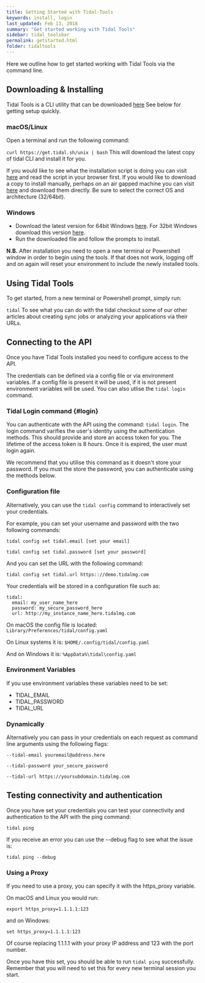 ```yaml
---
title: Getting Started with Tidal-Tools
keywords: install, login
last_updated: Feb 13, 2018
summary: "Get started working with Tidal Tools"
sidebar: tidal_toolsbar
permalink: getstarted.html
folder: tidaltools
---
```


Here we outline how to get started working with Tidal Tools via the command line.

## Downloading & Installing
Tidal Tools is a CLI utility that can be downloaded [here](https://get.tidal.sh.) See below for getting setup quickly.

### macOS/Linux
Open a terminal and run the following command:

``curl https://get.tidal.sh/unix | bash``
This will download the latest copy of tidal CLI and install it for you.

If you would like to see what the installation script is doing you can visit [here](https://get.tidal.sh/unix) and read the script in your browser first. If you would like to download a copy to install manually, perhaps on an air gapped machine you can visit [here](https://get.tidal.sh) and download them directly. Be sure to select the correct OS and architecture (32/64bit).

### Windows

- Download the latest version for 64bit Windows [here](https://get.tidal.sh/tidal-win-64-latest). For 32bit Windows download this version [here](https://get.tidal.sh/tidal-win-32-latest).
- Run the downloaded file and follow the prompts to install.

**N.B.** After installation you need to open a new terminal or Powershell window in order to begin using the tools. If that does not work, logging off and on again will reset your environment to include the newly installed tools.

## Using Tidal Tools
To get started, from a new terminal or Powershell prompt, simply run:

`` tidal ``
To see what you can do with the tidal checkout some of our other articles about creating sync jobs or analyzing your applications via their URLs.

## Connecting to the API
Once you have Tidal Tools installed you need to configure access to the API.

The credentials can be defined via a config file or via environment variables. If a config file is present it will be used, if it is not present environment variables will be used.
You can also utlise the `tidal login` command.

### Tidal Login command {#login}
You can authenticate with the API using the command: `tidal login`. The login command varifies the user's identity using the authentication methods. This should provide and store an access token for you. 
The lifetime of the access token is 8 hours. Once it is expired, the user must login again. 

We recommend that you utilise this command as it doesn't store your password. If you must the store the password, you can authenticate using the methods below.



### Configuration file

Alternatively, you can use the `tidal config` command to interactively set your credentials.

For example, you can set your username and password with the two following commands:

``` tidal config set tidal.email [set your email] ```

``` tidal config set tidal.password [set your password] ```

And you can set the URL with the following command:

``` tidal config set tidal.url https:://demo.tidalmg.com ```

Your credentials will be stored in a configuration file such as:

```
tidal: 
  email: my_user_name_here 
  password: my_secure_password_here 
  url: http://my_instance_name_here.tidalmg.com
  ```

On macOS the config file is located: ```Library/Preferences/tidal/config.yaml```

On Linux systems it is: ```$HOME/.config/tidal/config.yaml```

And on Windows it is: ```%AppData%\tidal\config.yaml```

### Environment Variables
If you use environment variables these variables need to be set:

- TIDAL_EMAIL
- TIDAL_PASSWORD
- TIDAL_URL

### Dynamically
Alternatively you can pass in your credentials on each request as command line arguments using the following flags:

``` --tidal-email youremail@address.here ```

``` --tidal-password your_secure_password ```

``` --tidal-url https://yoursubdomain.tidalmg.com ```

## Testing connectivity and authentication
Once you have set your credentials you can test your connectivity and authentication to the API with the ping command: 

``` tidal ping ```

If you receive an error you can use the --debug flag to see what the issue is:

``` tidal ping --debug ```

### Using a Proxy
If you need to use a proxy, you can specify it with the https_proxy variable.

On macOS and Linux you would run:

``` export https_proxy=1.1.1.1:123 ```

and on Windows:

``` set https_proxy=1.1.1.1:123 ```

Of course replacing 1.1.1.1 with your proxy IP address and 123 with the port number.

Once you have this set, you should be able to run ```tidal ping``` successfully. Remember that you will need to set this for every new terminal session you start.